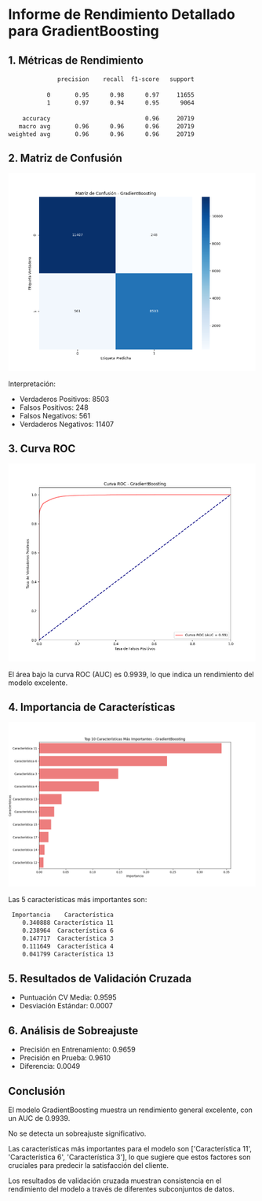 # Informe de Rendimiento Detallado para GradientBoosting

## 1. Métricas de Rendimiento

```
              precision    recall  f1-score   support

           0       0.95      0.98      0.97     11655
           1       0.97      0.94      0.95      9064

    accuracy                           0.96     20719
   macro avg       0.96      0.96      0.96     20719
weighted avg       0.96      0.96      0.96     20719

```

## 2. Matriz de Confusión

![Matriz de Confusión](matriz_confusion_gradientboosting.png)

Interpretación:
- Verdaderos Positivos: 8503
- Falsos Positivos: 248
- Falsos Negativos: 561
- Verdaderos Negativos: 11407

## 3. Curva ROC

![Curva ROC](curva_roc_gradientboosting.png)

El área bajo la curva ROC (AUC) es 0.9939, lo que indica un rendimiento del modelo excelente.

## 4. Importancia de Características

![Importancia de Características](importancia_caracteristicas_gradientboosting.png)

Las 5 características más importantes son:

```
 Importancia    Característica
    0.340888 Característica 11
    0.238964  Característica 6
    0.147717  Característica 3
    0.111649  Característica 4
    0.041799 Característica 13
```

## 5. Resultados de Validación Cruzada

- Puntuación CV Media: 0.9595
- Desviación Estándar: 0.0007

## 6. Análisis de Sobreajuste

- Precisión en Entrenamiento: 0.9659
- Precisión en Prueba: 0.9610
- Diferencia: 0.0049

## Conclusión

El modelo GradientBoosting muestra un rendimiento general excelente, con un AUC de 0.9939.

No se detecta un sobreajuste significativo.

Las características más importantes para el modelo son ['Característica 11', 'Característica 6', 'Característica 3'], lo que sugiere que estos factores son cruciales para predecir la satisfacción del cliente.

Los resultados de validación cruzada muestran consistencia en el rendimiento del modelo a través de diferentes subconjuntos de datos.

